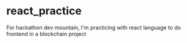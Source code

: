 # react_practice
For hackathon dev mountain, I'm practicing with react language to do frontend in a blockchain project
